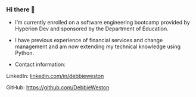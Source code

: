 ### Hi there 👋

- I’m currently enrolled on a software engineering bootcamp provided by Hyperion Dev and sponsored by the Department of Education.  

- I have previous experience of financial services and change management and am now extending my technical knowledge using Python.

- Contact information: 

LinkedIn: [linkedin.com/in/debbieweston](https://www.linkedin.com/in/debbieweston/overlay/contact-info/)
      
GitHub: https://github.com/DebbieWeston
<!--
**DebbieWeston/DebbieWeston** is a ✨ _special_ ✨ repository because its `README.md` (this file) appears on your GitHub profile.

Here are some ideas to get you started:

- 🔭 I’m currently working on ...
- 🌱 I’m currently enrolled on a software engineering bootcamp provided by Hyperion Dev and sponsored by the Department of Education.
- 👯 I’m looking to collaborate on ...
- 🤔 I’m looking for help with ...
- 💬 Ask me about ...
- 📫 Contact inforamtion: 
      LinkedIn: linkedin.com/in/debbieweston
      GitHub: https://github.com/DebbieWeston
- 😄 Pronouns: ...
- ⚡ Fun fact: ...
-->
